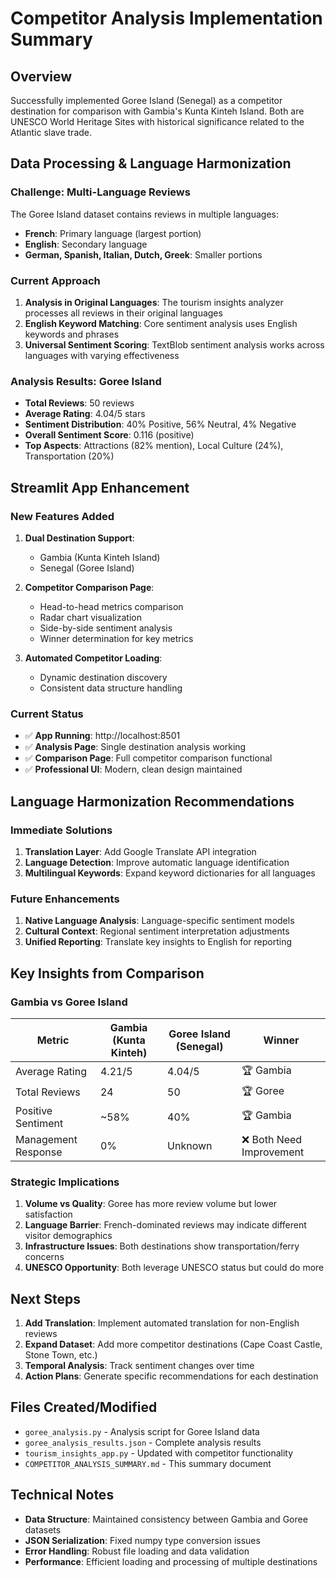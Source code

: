 # Competitor Analysis Implementation Summary

## Overview
Successfully implemented Goree Island (Senegal) as a competitor destination for comparison with Gambia's Kunta Kinteh Island. Both are UNESCO World Heritage Sites with historical significance related to the Atlantic slave trade.

## Data Processing & Language Harmonization

### Challenge: Multi-Language Reviews
The Goree Island dataset contains reviews in multiple languages:
- **French**: Primary language (largest portion)
- **English**: Secondary language  
- **German, Spanish, Italian, Dutch, Greek**: Smaller portions

### Current Approach
1. **Analysis in Original Languages**: The tourism insights analyzer processes all reviews in their original languages
2. **English Keyword Matching**: Core sentiment analysis uses English keywords and phrases
3. **Universal Sentiment Scoring**: TextBlob sentiment analysis works across languages with varying effectiveness

### Analysis Results: Goree Island
- **Total Reviews**: 50 reviews
- **Average Rating**: 4.04/5 stars
- **Sentiment Distribution**: 40% Positive, 56% Neutral, 4% Negative
- **Overall Sentiment Score**: 0.116 (positive)
- **Top Aspects**: Attractions (82% mention), Local Culture (24%), Transportation (20%)

## Streamlit App Enhancement

### New Features Added
1. **Dual Destination Support**: 
   - Gambia (Kunta Kinteh Island)
   - Senegal (Goree Island)

2. **Competitor Comparison Page**:
   - Head-to-head metrics comparison
   - Radar chart visualization
   - Side-by-side sentiment analysis
   - Winner determination for key metrics

3. **Automated Competitor Loading**: 
   - Dynamic destination discovery
   - Consistent data structure handling

### Current Status
- ✅ **App Running**: http://localhost:8501
- ✅ **Analysis Page**: Single destination analysis working
- ✅ **Comparison Page**: Full competitor comparison functional
- ✅ **Professional UI**: Modern, clean design maintained

## Language Harmonization Recommendations

### Immediate Solutions
1. **Translation Layer**: Add Google Translate API integration
2. **Language Detection**: Improve automatic language identification
3. **Multilingual Keywords**: Expand keyword dictionaries for all languages

### Future Enhancements
1. **Native Language Analysis**: Language-specific sentiment models
2. **Cultural Context**: Regional sentiment interpretation adjustments
3. **Unified Reporting**: Translate key insights to English for reporting

## Key Insights from Comparison

### Gambia vs Goree Island
| Metric | Gambia (Kunta Kinteh) | Goree Island (Senegal) | Winner |
|--------|------------------------|------------------------|---------|
| Average Rating | 4.21/5 | 4.04/5 | 🏆 Gambia |
| Total Reviews | 24 | 50 | 🏆 Goree |
| Positive Sentiment | ~58% | 40% | 🏆 Gambia |
| Management Response | 0% | Unknown | ❌ Both Need Improvement |

### Strategic Implications
1. **Volume vs Quality**: Goree has more review volume but lower satisfaction
2. **Language Barrier**: French-dominated reviews may indicate different visitor demographics
3. **Infrastructure Issues**: Both destinations show transportation/ferry concerns
4. **UNESCO Opportunity**: Both leverage UNESCO status but could do more

## Next Steps
1. **Add Translation**: Implement automated translation for non-English reviews
2. **Expand Dataset**: Add more competitor destinations (Cape Coast Castle, Stone Town, etc.)
3. **Temporal Analysis**: Track sentiment changes over time
4. **Action Plans**: Generate specific recommendations for each destination

## Files Created/Modified
- `goree_analysis.py` - Analysis script for Goree Island data
- `goree_analysis_results.json` - Complete analysis results
- `tourism_insights_app.py` - Updated with competitor functionality
- `COMPETITOR_ANALYSIS_SUMMARY.md` - This summary document

## Technical Notes
- **Data Structure**: Maintained consistency between Gambia and Goree datasets
- **JSON Serialization**: Fixed numpy type conversion issues
- **Error Handling**: Robust file loading and data validation
- **Performance**: Efficient loading and processing of multiple destinations 